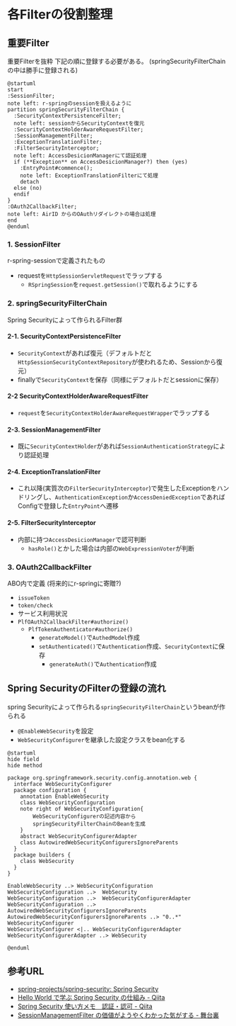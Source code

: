 # 各Filterの役割整理

## 重要Filter
重要Filterを抜粋
下記の順に登録する必要がある。
(springSecurityFilterChainの中は勝手に登録される)



```puml
@startuml
start
:SessionFilter;
note left: r-springのsessionを扱えるように
partition springSecurityFilterChain {
  :SecurityContextPersistenceFilter;
  note left: sessionからSecurityContextを復元
  :SecurityContextHolderAwareRequestFilter;
  :SessionManagementFilter;
  :ExceptionTranslationFilter;
  :FilterSecurityInterceptor;
  note left: AccessDesicionManagerにて認証処理
  if (**Exception** on AccessDesicionManager?) then (yes)
    :EntryPoint#commence();
    note left: ExceptionTranslationFilterにて処理
    detach
  else (no)
  endif
}
:OAuth2CallbackFilter;
note left: AirID からのOAuthリダイレクトの場合は処理
end
@enduml
```

### 1. SessionFilter
r-spring-sessionで定義されたもの
- requestを`HttpSessionServletRequest`でラップする
  - `RSpringSession`を`request.getSession()`で取れるようにする


### 2. springSecurityFilterChain
Spring Securityによって作られるFilter群
#### 2-1. SecurityContextPersistenceFilter
- `SecurityContext`があれば復元（デフォルトだと`HttpSessionSecurityContextRepository`が使われるため、Sessionから復元）
- finallyで`SecurityContext`を保存（同様にデフォルトだとsessionに保存）

#### 2-2 SecurityContextHolderAwareRequestFilter
- `request`を`SecurityContextHolderAwareRequestWrapper`でラップする

#### 2-3. SessionManagementFilter
- 既に`SecurityContextHolder`があれば`SessionAuthenticationStrategy`により認証処理

#### 2-4. ExceptionTranslationFilter
- これ以降(実質次の`FilterSecurityInterceptor`)で発生したExceptionをハンドリングし、`AuthenticationException`か`AccessDeniedException`であればConfigで登録した`EntryPoint`へ遷移

#### 2-5. FilterSecurityInterceptor
- 内部に持つ`AccessDesicionManager`で認可判断
  - `hasRole()`とかした場合は内部の`WebExpressionVoter`が判断


### 3. OAuth2CallbackFilter
ABO内で定義 (将来的にr-springに寄贈?)
- `issueToken`
- `token/check`
- サービス利用状況
- `PlfOAuth2CallbackFilter#authorize()`
  - `PlfTokenAuthenticator#authorize()`
    - `generateModel()`で`AuthedModel`作成
    - `setAuthenticated()`で`Authentication`作成、`SecurityContext`に保存
      - `generateAuth()`で`Authentication`作成


## Spring SecurityのFilterの登録の流れ
spring Securityによって作られる`springSecurityFilterChain`というbeanが作られる
- `@EnableWebSecurity`を設定
- `WebSecurityConfigurer`を継承した設定クラスをbean化する

```puml
@startuml
hide field
hide method

package org.springframework.security.config.annotation.web {
  interface WebSecurityConfigurer
  package configuration {
    annotation EnableWebSecurity
    class WebSecurityConfiguration
    note right of WebSecurityConfiguration{
        WebSecurityConfigurerの記述内容から
        springSecurityFilterChainのBeanを生成
    }
    abstract WebSecurityConfigurerAdapter
    class AutowiredWebSecurityConfigurersIgnoreParents
  }
  package builders {
    class WebSecurity
  }
}

EnableWebSecurity ..> WebSecurityConfiguration
WebSecurityConfiguration ..>  WebSecurity
WebSecurityConfiguration ..>  WebSecurityConfigurerAdapter
WebSecurityConfiguration ..>  AutowiredWebSecurityConfigurersIgnoreParents
AutowiredWebSecurityConfigurersIgnoreParents ..> "0..*" WebSecurityConfigurer
WebSecurityConfigurer <|.. WebSecurityConfigurerAdapter
WebSecurityConfigurerAdapter ..> WebSecurity

@enduml
```

## 参考URL
* [spring-projects/spring-security: Spring Security](https://github.com/spring-projects/spring-security)
* [Hello World で学ぶ Spring Security の仕組み - Qiita](https://qiita.com/opengl-8080/items/d4971ec4d2365c85ff99)
* [Spring Security 使い方メモ　認証・認可 - Qiita](https://qiita.com/opengl-8080/items/032ed0fa27a239bdc1cc)
* [SessionManagementFilter の価値がようやくわかった気がする - 舞台裏](http://opengl-8080.hatenablog.com/entry/2017/04/21/001307)

